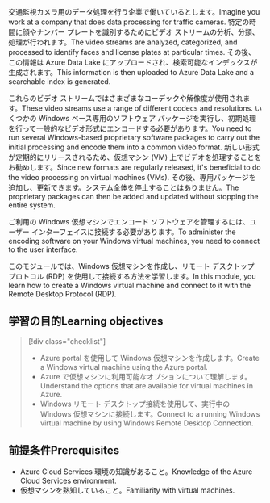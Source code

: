 <span data-ttu-id="1445e-101">交通監視カメラ用のデータ処理を行う企業で働いているとします。</span><span class="sxs-lookup"><span data-stu-id="1445e-101">Imagine you work at a company that does data processing for traffic cameras.</span></span> <span data-ttu-id="1445e-102">特定の時間に顔やナンバー プレートを識別するためにビデオ ストリームの分析、分類、処理が行われます。</span><span class="sxs-lookup"><span data-stu-id="1445e-102">The video streams are analyzed, categorized, and processed to identify faces and license plates at particular times.</span></span> <span data-ttu-id="1445e-103">その後、この情報は Azure Data Lake にアップロードされ、検索可能なインデックスが生成されます。</span><span class="sxs-lookup"><span data-stu-id="1445e-103">This information is then uploaded to Azure Data Lake and a searchable index is generated.</span></span>

<span data-ttu-id="1445e-104">これらのビデオ ストリームではさまざまなコーデックや解像度が使用されます。</span><span class="sxs-lookup"><span data-stu-id="1445e-104">These video streams use a range of different codecs and resolutions.</span></span> <span data-ttu-id="1445e-105">いくつかの Windows ベース専用のソフトウェア パッケージを実行し、初期処理を行って一般的なビデオ形式にエンコードする必要があります。</span><span class="sxs-lookup"><span data-stu-id="1445e-105">You need to run several Windows-based proprietary software packages to carry out the initial processing and encode them into a common video format.</span></span> <span data-ttu-id="1445e-106">新しい形式が定期的にリリースされるため、仮想マシン (VM) 上でビデオを処理することをお勧めします。</span><span class="sxs-lookup"><span data-stu-id="1445e-106">Since new formats are regularly released, it's beneficial to do the video processing on virtual machines (VMs).</span></span> <span data-ttu-id="1445e-107">その後、専用パッケージを追加し、更新できます。システム全体を停止することはありません。</span><span class="sxs-lookup"><span data-stu-id="1445e-107">The proprietary packages can then be added and updated without stopping the entire system.</span></span>

<span data-ttu-id="1445e-108">ご利用の Windows 仮想マシンでエンコード ソフトウェアを管理するには、ユーザー インターフェイスに接続する必要があります。</span><span class="sxs-lookup"><span data-stu-id="1445e-108">To administer the encoding software on your Windows virtual machines, you need to connect to the user interface.</span></span>

<span data-ttu-id="1445e-109">このモジュールでは、Windows 仮想マシンを作成し、リモート デスクトップ プロトコル (RDP) を使用して接続する方法を学習します。</span><span class="sxs-lookup"><span data-stu-id="1445e-109">In this module, you learn how to create a Windows virtual machine and connect to it with the Remote Desktop Protocol (RDP).</span></span>

## <a name="learning-objectives"></a><span data-ttu-id="1445e-110">学習の目的</span><span class="sxs-lookup"><span data-stu-id="1445e-110">Learning objectives</span></span>
> [!div class="checklist"]
> * <span data-ttu-id="1445e-111">Azure portal を使用して Windows 仮想マシンを作成します。</span><span class="sxs-lookup"><span data-stu-id="1445e-111">Create a Windows virtual machine using the Azure portal.</span></span>
> * <span data-ttu-id="1445e-112">Azure で仮想マシンに利用可能なオプションについて理解します。</span><span class="sxs-lookup"><span data-stu-id="1445e-112">Understand the options that are available for virtual machines in Azure.</span></span>
> * <span data-ttu-id="1445e-113">Windows リモート デスクトップ接続を使用して、実行中の Windows 仮想マシンに接続します。</span><span class="sxs-lookup"><span data-stu-id="1445e-113">Connect to a running Windows virtual machine by using Windows Remote Desktop Connection.</span></span>

## <a name="prerequisites"></a><span data-ttu-id="1445e-114">前提条件</span><span class="sxs-lookup"><span data-stu-id="1445e-114">Prerequisites</span></span>

- <span data-ttu-id="1445e-115">Azure Cloud Services 環境の知識があること。</span><span class="sxs-lookup"><span data-stu-id="1445e-115">Knowledge of the Azure Cloud Services environment.</span></span>
- <span data-ttu-id="1445e-116">仮想マシンを熟知していること。</span><span class="sxs-lookup"><span data-stu-id="1445e-116">Familiarity with virtual machines.</span></span>
